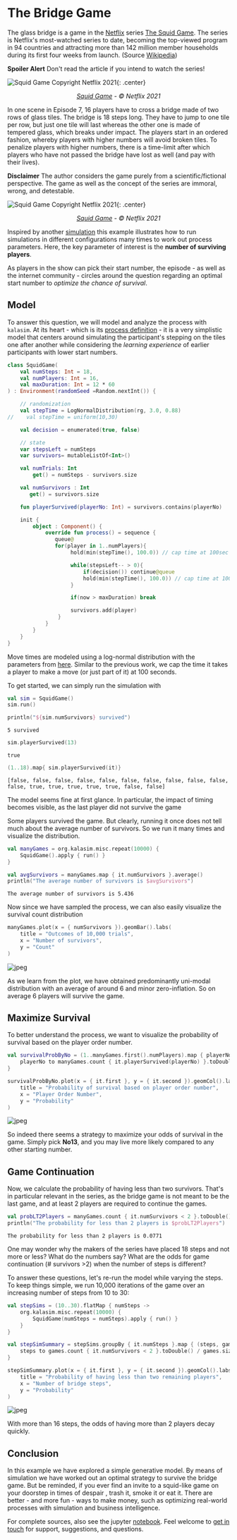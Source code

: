# The Bridge Game

The glass bridge is a game in the [Netflix](https://netflix.com/) series [The Squid Game](https://www.imdb.com/title/tt10919420/). The series is Netflix's most-watched series to date, becoming the top-viewed program in 94 countries and attracting more than 142 million member households during its first four weeks from launch. (Source [Wikipedia](https://en.wikipedia.org/wiki/Squid_Game))

**Spoiler Alert** Don't read the article if you intend to watch the series!

![Squid Game Copyright Netflix 2021](squid_game_poster.png){: .center}

<p align="center">
<i><a href="https://www.netflix.com/de/title/81040344">Squid Game</a> - © Netflix 2021</i>
</p>


In one scene in Episode 7, 16 players have to cross a bridge made of two rows of glass tiles. The bridge is 18 steps long. They have to jump to one tile per row, but just one tile will last whereas the other one is made of tempered glass, which breaks under impact. The players start in an ordered fashion, whereby players with higher numbers will avoid broken tiles. To penalize players with higher numbers, there is a time-limit after which players who have not passed the bridge have lost as well (and pay with their lives).

**Disclaimer** The author considers the game purely from a scientific/fictional perspective. The game as well as  the concept of the series are immoral, wrong, and detestable.

![Squid Game Copyright Netflix 2021](squid_game_bridge_scene.png){: .center}

<p align="center">
<i><a href="https://www.netflix.com/de/title/81040344">Squid Game</a> - © Netflix 2021</i>
</p>


Inspired by another [simulation](https://www.jhelvy.com/posts/2021-10-19-monte-carlo-bridge-game/) this example illustrates how to run simulations in different configurations many times to work out process parameters. Here, the key parameter of interest is the **number of surviving players**.

As players in the show can pick their start number, the episode - as well as the internet community - circles around the question regarding an optimal start number to _optimize the chance of survival_.

## Model

To answer this question, we will model and analyze the process with `kalasim`. At its heart - which is its [process definition](../component.md#process-definition) -  it is a very simplistic model that centers around simulating the participant's stepping on the tiles one after another while considering the _learning experience_ of earlier participants with lower start numbers.

```kotlin
class SquidGame(
    val numSteps: Int = 18,
    val numPlayers: Int = 16,
    val maxDuration: Int = 12 * 60
) : Environment(randomSeed =Random.nextInt()) {

    // randomization
    val stepTime = LogNormalDistribution(rg, 3.0, 0.88)
//    val stepTime = uniform(10,30)

    val decision = enumerated(true, false)

    // state
    var stepsLeft = numSteps
    var survivors= mutableListOf<Int>()

    val numTrials: Int
        get() = numSteps - survivors.size

    val numSurvivors : Int
       get() = survivors.size

    fun playerSurvived(playerNo: Int) = survivors.contains(playerNo)

    init {
        object : Component() {
            override fun process() = sequence {
               queue@
               for(player in 1..numPlayers){
                    hold(min(stepTime(), 100.0)) // cap time at 100sec

                    while(stepsLeft-- > 0){
                        if(decision()) continue@queue
                        hold(min(stepTime(), 100.0)) // cap time at 100sec
                    }

                    if(now > maxDuration) break

                    survivors.add(player)
                }
            }
        }
    }
}
```

Move times are modeled using a log-normal distribution with the parameters from [here](https://www.jhelvy.com/posts/2021-10-19-monte-carlo-bridge-game/). Similar to the previous work, we cap the time it takes a player to make a move (or just part of it) at 100 seconds.

To get started, we can simply run the simulation with


```kotlin
val sim = SquidGame()
sim.run()

println("${sim.numSurvivors} survived")
```

    5 survived




```kotlin
sim.playerSurvived(13)
```




    true






```kotlin
(1..18).map{ sim.playerSurvived(it)}
```




    [false, false, false, false, false, false, false, false, false, false, false, true, true, true, true, true, false, false]



The model seems fine at first glance. In particular, the impact of timing becomes visible, as the last player did not survive the game

Some players survived the game. But clearly, running it once does not tell much about the average number of survivors. So we run it many times and visualize the distribution.



```kotlin
val manyGames = org.kalasim.misc.repeat(10000) {
    SquidGame().apply { run() }
}

val avgSurvivors = manyGames.map { it.numSurvivors }.average()
println("The average number of survivors is $avgSurvivors")
```

    The average number of survivors is 5.436



Now since we have sampled the process, we can also easily visualize the survival count distribution


```kotlin
manyGames.plot(x = { numSurvivors }).geomBar().labs(
    title = "Outcomes of 10,000 trials",
    x = "Number of survivors",
    y = "Count"
)

```




    
![jpeg](bridge_game_files/bridge_game_14_0.jpg)
    



As we learn from the plot, we have obtained predominantly uni-modal distribution with an average of around 6 and minor zero-inflation. So on average 6 players will survive the game.

## Maximize Survival

To better understand the process, we want to visualize the probability of survival based on the player order number.


```kotlin
val survivalProbByNo = (1..manyGames.first().numPlayers).map { playerNo ->
    playerNo to manyGames.count { it.playerSurvived(playerNo) }.toDouble() / manyGames.size
}

survivalProbByNo.plot(x = { it.first }, y = { it.second }).geomCol().labs(
    title = "Probability of survival based on player order number",
    x = "Player Order Number",
    y = "Probability"
)
```




    
![jpeg](bridge_game_files/bridge_game_16_0.jpg)
    



So indeed there seems a strategy to maximize your odds of survival in the game. Simply pick **No13**, and you may live more likely compared to any other starting number.


## Game Continuation

Now, we calculate the probability of having less than two survivors. That's in particular relevant in the series, as the bridge game is not meant to be the last game, and at least 2 players are required to continue the games.



```kotlin
val probLT2Players = manyGames.count { it.numSurvivors < 2 }.toDouble() / manyGames.size
println("The probability for less than 2 players is $probLT2Players")
```

    The probability for less than 2 players is 0.0771



One may wonder why the makers of the series have placed 18 steps and not more or less? What do the numbers say? What are the odds for game continuation (# survivors >2) when the number of steps is different?

To answer these questions, let's re-run the model while varying the steps. To keep things simple, we run 10,000 iterations of the game over an increasing number of steps from 10 to 30:



```kotlin
val stepSims = (10..30).flatMap { numSteps ->
    org.kalasim.misc.repeat(10000) {
        SquidGame(numSteps = numSteps).apply { run() }
    }
}

val stepSimSummary = stepSims.groupBy { it.numSteps }.map { (steps, games) ->
    steps to games.count { it.numSurvivors < 2 }.toDouble() / games.size
}
```


```kotlin
stepSimSummary.plot(x = { it.first }, y = { it.second }).geomCol().labs(
    title = "Probability of having less than two remaining players",
    x = "Number of bridge steps",
    y = "Probability"
)
```




    
![jpeg](bridge_game_files/bridge_game_22_0.jpg)
    



With more than 16 steps, the odds of having more than 2 players decay quickly.

## Conclusion

In this example we have explored a simple generative model. By means of simulation we have worked out an optimal strategy to survive the bridge game. But be reminded, if you ever find an invite to a squid-like game on your doorstep in times of despair , trash it, smoke it or eat it. There are better - and more fun - ways to make money, such as optimizing real-world processes with simulation and business intelligence.

For complete sources, also see the jupyter [notebook](https://nbviewer.org/github/holgerbrandl/kalasim/blob/master/docs/userguide/docs/examples/bridge_game.ipynb). Feel welcome to [get in touch](../index.md#support) for support, suggestions, and questions.
